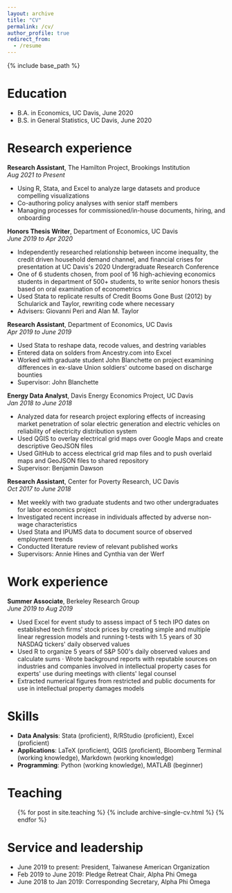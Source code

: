 ```yaml
---
layout: archive
title: "CV"
permalink: /cv/
author_profile: true
redirect_from:
  - /resume
---
```


{% include base_path %}

Education
======
* B.A. in Economics, UC Davis, June 2020 
* B.S. in General Statistics, UC Davis, June 2020 

Research experience
======
**Research Assistant**, The Hamilton Project, Brookings Institution  
*Aug 2021 to Present*
  * Using R, Stata, and Excel to analyze large datasets and produce compelling visualizations
  * Co-authoring policy analyses with senior staff members
  * Managing processes for commissioned/in-house documents, hiring, and onboarding

**Honors Thesis Writer**, Department of Economics, UC Davis  
*June 2019 to Apr 2020*
  * Independently researched relationship between income inequality, the credit driven household demand channel, and financial crises for presentation at UC Davis's 2020 Undergraduate Research Conference
  * One of 6 students chosen, from pool of 16 high-achieving economics students in department of 500+ students, to write senior honors thesis based on oral examination of econometrics
  * Used Stata to replicate results of Credit Booms Gone Bust (2012) by Schularick and Taylor, rewriting code where necessary
  * Advisers: Giovanni Peri and Alan M. Taylor

**Research Assistant**, Department of Economics, UC Davis  
*Apr 2019 to June 2019*
  * Used Stata to reshape data, recode values, and destring variables
  * Entered data on solders from Ancestry.com into Excel
  * Worked with graduate student John Blanchette on project examining differences in ex-slave Union soldiers' outcome based on discharge bounties
  * Supervisor: John Blanchette
  
**Energy Data Analyst**, Davis Energy Economics Project, UC Davis  
*Jan 2018 to June 2018*
  * Analyzed data for research project exploring effects of increasing market penetration of solar electric generation and electric vehicles on reliability of electricity distribution system
  * Used QGIS to overlay electrical grid maps over Google Maps and create descriptive GeoJSON files
  * Used GitHub to access electrical grid map files and to push overlaid maps and GeoJSON files to shared repository
  * Supervisor: Benjamin Dawson  
  
**Research Assistant**, Center for Poverty Research, UC Davis  
*Oct 2017 to June 2018*
  * Met weekly with two graduate students and two other undergraduates for labor economics project
  * Investigated recent increase in individuals affected by adverse non-wage characteristics
  * Used Stata and IPUMS data to document source of observed employment trends
  * Conducted literature review of relevant published works
  * Supervisors: Annie Hines and Cynthia van der Werf
  
Work experience
======
**Summer Associate**, Berkeley Research Group  
*June 2019 to Aug 2019*
  * Used Excel for event study to assess impact of 5 tech IPO dates on established tech firms' stock prices by creating simple and multiple linear regression models and running t-tests with 1.5 years of 30 NASDAQ tickers' daily observed values
  * Used R to organize 5 years of S&P 500's daily observed values and calculate sums · Wrote background reports with reputable sources on industries and companies involved in intellectual property cases for experts' use during meetings with clients' legal counsel
  * Extracted numerical figures from restricted and public documents for use in intellectual property damages models
    
Skills
======
* **Data Analysis**: Stata (proficient), R/RStudio (proficient), Excel (proficient)
* **Applications**: LaTeX (proficient), QGIS (proficient), Bloomberg Terminal (working knowledge), Markdown (working knowledge)
* **Programming**: Python (working knowledge), MATLAB (beginner)
  
Teaching
======
  <ul>{% for post in site.teaching %}
    {% include archive-single-cv.html %}
  {% endfor %}</ul>
  
Service and leadership
======
* June 2019 to present: President, Taiwanese American Organization
* Feb 2019 to June 2019: Pledge Retreat Chair, Alpha Phi Omega
* June 2018 to Jan 2019: Corresponding Secretary, Alpha Phi Omega
